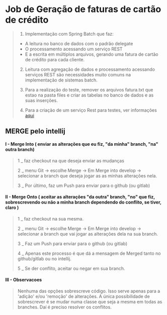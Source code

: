 # Job de Geração de faturas de cartão de crédito

> 1. Implementação com Spring Batch que faz:
> - A leitura no banco de dados com o padrão delegate
> - O processamento acessando um serviço REST
> - E a escrita em múltiplos arquivos, gerando uma fatura de cartão de crédito para cada cliente.
>
> 2. Leitura com agregação de dados e processamento acessando serviços REST são necessidades muito comuns
na implementação de sistemas batch.
>
> 3. Para a realização do teste, remover os arquivos fatura.txt que estao na pasta files e criar as tabelas no banco de dados e as suas inserções.
>
> 4. Para a criação de um serviço Rest para testes, ver informações [aqui](https://github.com/Henderson-da-rocha-porfirio/servico-teste-clientes-json)
> 
## MERGE pelo intellij

#### I - Merge Into ( enviar as alterações que eu fiz, "da minha" branch, "na" outra branch)

> 1 _ faz checkout na que deseja enviar as mudanças
>
> 2 _ menu Git -> escolhe Merge -> Em Merge into develop -> selecionar a branch que deseja jogar as
as minhas alterações nela.
>
> 3 _ Por último, faz um Push para enviar para o github (ou gitlab)



#### II - Merge Onto ( aceitar as alterações "da outra" branch, "no" que fiz, sobrescrevendo ou não a minha branch dependendo do conflito, se tiver, claro )

> 1 _ faz checkout na sua mesma.
>
> 2 _ menu Git -> escolhe Merge -> Em Merge into develop -> selecionar a branch que vai jogar as
alterações dela na sua branch.
>
> 3 _ Faz um Push para enviar para o github (ou gitlab)
>
> 4 _ Apenas este processo é que dá a mensagem de Merged tanto no github/gitlab ou no intellij.
>
> 5 _ Se der conflito, aceitar ou negar em sua branch.


#### III - Observacoes
> Nenhuma das opções sobrescreve código. Isso serve apenas para a 'adição' e/ou 'remoção' de alterações. A única possibilidade de sobrescrever é se mudar numa classe que seja a mesma em todas as branches. Daí é preciso resolver os conflitos.
